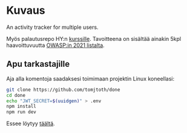 # Kuvaus

An activity tracker for multiple users.

Myös palautusrepo HY:n [kurssille](https://cybersecuritybase.mooc.fi/module-3.1).
Tavoitteena on sisältää ainakin 5kpl haavoittuvuutta [OWASP:in 2021 listalta](https://owasp.org/www-project-top-ten/).

## Apu tarkastajille

Aja alla komentoja saadaksesi toimimaan projektin Linux koneellasi:

```bash
git clone https://github.com/tomjtoth/done
cd done
echo "JWT_SECRET=$(uuidgen)" > .env
npm install
npm run dev
```

Essee löytyy [täältä](./essay.md).
